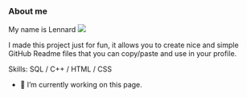 ### About me

My name is Lennard
![](https://arturssmirnovs.github.io/github-profile-readme-generator/images/banner.png)

I made this project just for fun, it allows you to create nice and simple GitHub Readme files that you can copy/paste and use in your profile.

Skills: SQL / C++ / HTML / CSS

- 🔭 I’m currently working on this page. 




